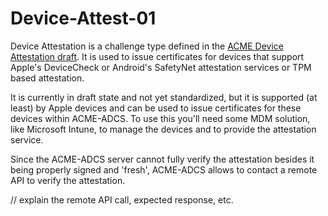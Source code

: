 # Device-Attest-01

Device Attestation is a challenge type defined in the [ACME Device Attestation draft](https://www.ietf.org/archive/id/draft-acme-device-attest-03.html).
It is used to issue certificates for devices that support Apple's DeviceCheck or Android's SafetyNet attestation services or TPM based attestation.

It is currently in draft state and not yet standardized, but it is supported (at least) by Apple devices and can be used to issue certificates for these devices within ACME-ADCS.
To use this you'll need some MDM solution, like Microsoft Intune, to manage the devices and to provide the attestation service.

Since the ACME-ADCS server cannot fully verify the attestation besides it being properly signed and 'fresh', ACME-ADCS allows to contact a remote API to verify the attestation.

// explain the remote API call, expected response, etc.